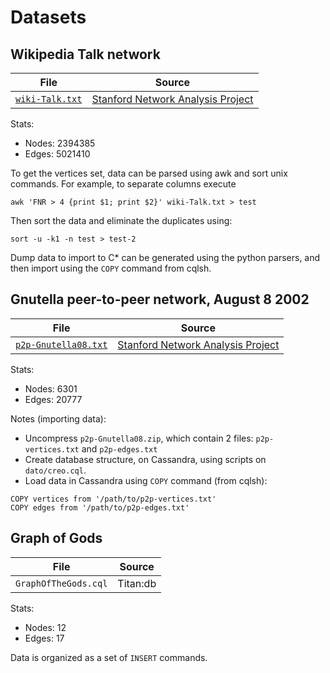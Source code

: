 # Datasets


## Wikipedia Talk network
|File | Source |
| --- | --- |
| [`wiki-Talk.txt`](https://snap.stanford.edu/data/wiki-Talk.txt.gz) | [Stanford Network Analysis Project](https://snap.stanford.edu/data/wiki-Talk.html) |

Stats:

 * Nodes: 	2394385
 * Edges: 	5021410

To get the vertices set, data can be parsed using awk and sort unix commands. For example, to separate columns execute

```
awk 'FNR > 4 {print $1; print $2}' wiki-Talk.txt > test
```

Then sort the data and eliminate the duplicates using:
```
sort -u -k1 -n test > test-2
```

Dump data to import to C* can be generated using the python parsers, and then import using the `COPY` command from cqlsh. 


## Gnutella peer-to-peer network, August 8 2002
|File | Source |
| --- | --- |
| [`p2p-Gnutella08.txt`](https://snap.stanford.edu/data/p2p-Gnutella08.txt.gz) | [Stanford Network Analysis Project](https://snap.stanford.edu/data/p2p-Gnutella08.html) |

Stats:

 * Nodes: 	6301
 * Edges: 	20777

Notes (importing data):

 * Uncompress `p2p-Gnutella08.zip`, which contain 2 files: `p2p-vertices.txt` and `p2p-edges.txt`
 * Create database structure, on Cassandra, using scripts on `dato/creo.cql`.
 * Load data in Cassandra using `COPY` command (from cqlsh):

```
COPY vertices from '/path/to/p2p-vertices.txt'
COPY edges from '/path/to/p2p-edges.txt'
```

## Graph of Gods
|File | Source |
| --- | --- |
| `GraphOfTheGods.cql` | Titan:db |

Stats:

 * Nodes: 	12
 * Edges: 	17

Data is organized as a set of `INSERT` commands.
